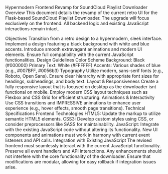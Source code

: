 Hypermodern Frontend Revamp for SoundCloud Playlist Downloader
Overview
This document details the revamp of the current retro UI for the Flask-based SoundCloud Playlist Downloader. The upgrade will focus exclusively on the frontend. All backend logic and existing JavaScript interactions remain intact.

Objectives
Transition from a retro design to a hypermodern, sleek interface.
Implement a design featuring a black background with white and blue accents.
Introduce smooth extravagant animations and modern UI elements.
Ensure full compatibility with the current JavaScript functionalities.
Design Guidelines
Color Scheme
Background: Black (#000000)
Primary Text: White (#FFFFFF)
Accents: Various shades of blue (e.g., #007BFF, #0056b3)
Typography
Utilize modern, sans-serif fonts (e.g., Roboto, Open Sans).
Ensure clear hierarchy with appropriate font sizes for headings, subheadings, and body text.
Layout & Responsiveness
Create a fully responsive layout that is focused on desktop as the downloader isnt functional on mobile.
Employ modern CSS layout techniques such as Flexbox and CSS Grid for efficient structuring.
Animations & Interactivity
Use CSS transitions and IMPRESSIVE animations to enhance user experience (e.g., hover effects, smooth page transitions).
Technical Specifications
Frontend Technologies
HTML5: Update the markup to utilize semantic HTML5 elements.
CSS3: Develop custom styles using CSS, or consider preprocessors like SASS for maintainability.
JavaScript: Integrate with the existing JavaScript code without altering its functionality. New UI components and animations must work in harmony with current event listeners and API calls.
Integration with Existing JavaScript
The revised frontend must seamlessly interact with the current JavaScript functionality.
Preserve all event handlers and API interactions. Any enhancements should not interfere with the core functionality of the downloader.
Ensure that modifications are modular, allowing for easy rollback if integration issues arise.
